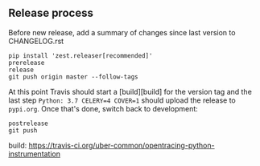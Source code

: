 ## Release process

Before new release, add a summary of changes since last version to CHANGELOG.rst

```shell
pip install 'zest.releaser[recommended]'
prerelease
release
git push origin master --follow-tags
```

At this point Travis should start a [build][build] for the version tag and the last step
`Python: 3.7 CELERY=4 COVER=1` should upload the release to `pypi.org`.
Once that's done, switch back to development:

```shell
postrelease
git push
```

build: https://travis-ci.org/uber-common/opentracing-python-instrumentation

